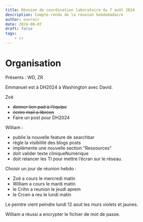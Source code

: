 ```yaml
---
title: Réunion de coordination laboratoire du 7 août 2024
description: Compte-rendu de la réunion hebdomadaire
author: ouvroir
date: 2024-08-07
draft: false
tags:
    - cr
---
```


# Organisation

Présents : WD, ZR

Emmanuel est à DH2024 à Washington avec David.

Zoë
- ~~donner lien pad à l’équipe~~
- ~~écrire mail a libreon~~
- Faire un post pour DH2024

William :
- publie la nouvelle feature de searchbar
- règle la visibilité des blogs posts
- implémente une nouvelle section "Ressources"
- doit valider texte cliniqueNumérique
- doit relancer les TI pour mettre l’écran sur le réseau.

Choisir un jour de réunion hebdo :
- Zoë a cours le mercredi matin
- William a cours le mardi matin
- le Crihn a reunion le jeudi aprem
- le Crcen a reu le lundi matin

Le peintre vient peindre lundi 12 aout les murs violets et jaunes. 

William a réussi a encrypter le fichier de mot de passe. 
